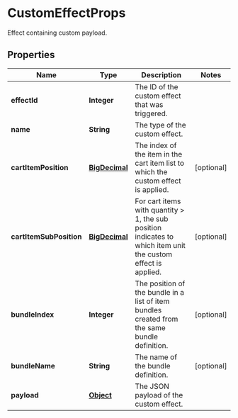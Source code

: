 

# CustomEffectProps

Effect containing custom payload.
## Properties

Name | Type | Description | Notes
------------ | ------------- | ------------- | -------------
**effectId** | **Integer** | The ID of the custom effect that was triggered. | 
**name** | **String** | The type of the custom effect. | 
**cartItemPosition** | [**BigDecimal**](BigDecimal.md) | The index of the item in the cart item list to which the custom effect is applied. |  [optional]
**cartItemSubPosition** | [**BigDecimal**](BigDecimal.md) | For cart items with quantity &gt; 1, the sub position indicates to which item unit the custom effect is applied.  |  [optional]
**bundleIndex** | **Integer** | The position of the bundle in a list of item bundles created from the same bundle definition. |  [optional]
**bundleName** | **String** | The name of the bundle definition. |  [optional]
**payload** | [**Object**](.md) | The JSON payload of the custom effect. | 



